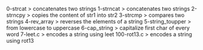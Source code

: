 0-strcat > concatenates two strings
1-strncat > concatenates two strings
2-strncpy > copies the content of str1 into str2
3-strcmp > compares two strings
4-rev_array > reverses the elements of a string
5-string_toupper > from lowercase to uppercase
6-cap_string > capitalize first char of every word
7-leet.c > encodes a string using leet
100-rot13.c > encodes a string using rot13

